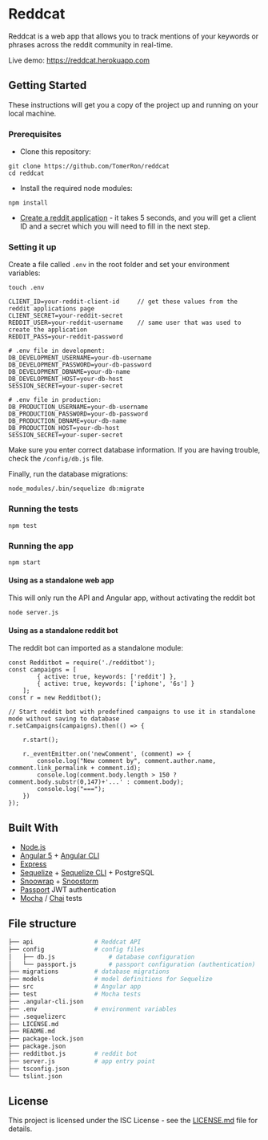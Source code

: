 # Reddcat

Reddcat is a web app that allows you to track mentions of your keywords or phrases across the reddit community in real-time.

Live demo: https://reddcat.herokuapp.com

## Getting Started

These instructions will get you a copy of the project up and running on your local machine.

### Prerequisites

- Clone this repository:

```
git clone https://github.com/TomerRon/reddcat
cd reddcat
```

- Install the required node modules:

```
npm install
```

- [Create a reddit application](https://old.reddit.com/prefs/apps/) - it takes 5 seconds, and you will get a client ID and a secret which you will need to fill in the next step.

### Setting it up

Create a file called `.env` in the root folder and set your environment variables:

```
touch .env
```
```
CLIENT_ID=your-reddit-client-id     // get these values from the reddit applications page
CLIENT_SECRET=your-reddit-secret
REDDIT_USER=your-reddit-username    // same user that was used to create the application
REDDIT_PASS=your-reddit-password

# .env file in development:
DB_DEVELOPMENT_USERNAME=your-db-username
DB_DEVELOPMENT_PASSWORD=your-db-password
DB_DEVELOPMENT_DBNAME=your-db-name
DB_DEVELOPMENT_HOST=your-db-host
SESSION_SECRET=your-super-secret

# .env file in production:
DB_PRODUCTION_USERNAME=your-db-username
DB_PRODUCTION_PASSWORD=your-db-password
DB_PRODUCTION_DBNAME=your-db-name
DB_PRODUCTION_HOST=your-db-host
SESSION_SECRET=your-super-secret
```

Make sure you enter correct database information. If you are having trouble, check the `/config/db.js` file.

Finally, run the database migrations:

```
node_modules/.bin/sequelize db:migrate
```

### Running the tests

```
npm test
```

### Running the app

```
npm start
```

#### Using as a standalone web app

This will only run the API and Angular app, without activating the reddit bot

```
node server.js
```

#### Using as a standalone reddit bot

The reddit bot can imported as a standalone module:

```
const Redditbot = require('./redditbot');
const campaigns = [
        { active: true, keywords: ['reddit'] },
        { active: true, keywords: ['iphone', '6s'] }
    ];
const r = new Redditbot();

// Start reddit bot with predefined campaigns to use it in standalone mode without saving to database
r.setCampaigns(campaigns).then(() => {

    r.start();

    r._eventEmitter.on('newComment', (comment) => {
        console.log("New comment by", comment.author.name, comment.link_permalink + comment.id);
        console.log(comment.body.length > 150 ? comment.body.substr(0,147)+'...' : comment.body);
        console.log("===");
    })
});
```

## Built With

* [Node.js](https://nodejs.org)
* [Angular 5](https://angular.io/) + [Angular CLI](https://cli.angular.io/)
* [Express](https://expressjs.com/)
* [Sequelize](https://github.com/sequelize/sequelize) + [Sequelize CLI](https://github.com/sequelize/cli) + PostgreSQL
* [Snoowrap](https://github.com/not-an-aardvark/snoowrap) + [Snoostorm](https://github.com/MayorMonty/Snoostorm)
* [Passport](http://www.passportjs.org/) JWT authentication
* [Mocha](https://mochajs.org/) / [Chai](http://www.chaijs.com/) tests

## File structure

```bash
├── api                 # Reddcat API
├── config              # config files
│   ├── db.js               # database configuration
│   └── passport.js         # passport configuration (authentication)
├── migrations          # database migrations
├── models              # model definitions for Sequelize
├── src                 # Angular app
├── test                # Mocha tests
├── .angular-cli.json
├── .env                # environment variables
├── .sequelizerc
├── LICENSE.md
├── README.md
├── package-lock.json
├── package.json
├── redditbot.js        # reddit bot
├── server.js           # app entry point
├── tsconfig.json
└── tslint.json
```

## License

This project is licensed under the ISC License - see the [LICENSE.md](LICENSE.md) file for details.